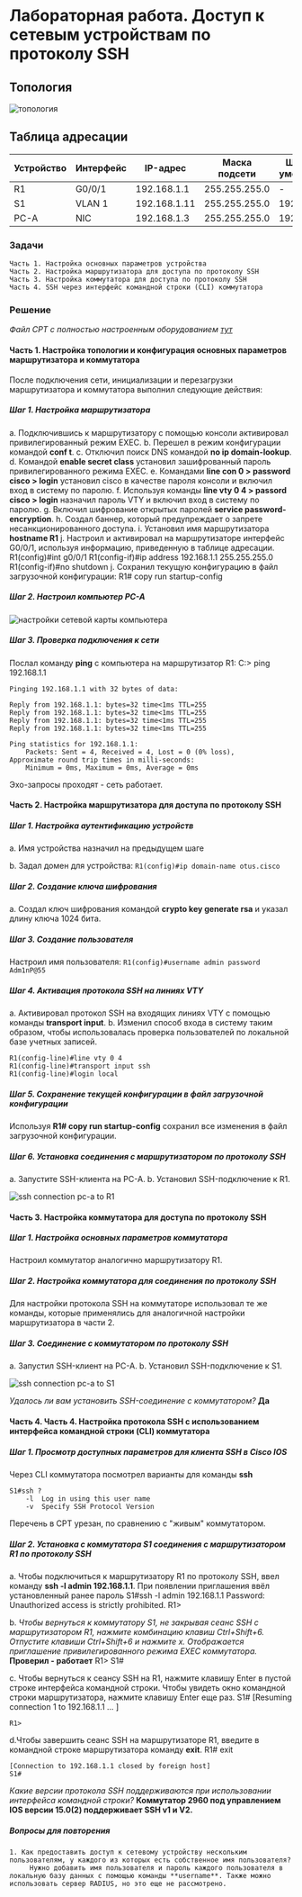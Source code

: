 # Лабораторная работа. Доступ к сетевым устройствам по протоколу SSH

## Топология

![топология](image.png)

## Таблица адресации

|Устройство | Интерфейс | IP-адрес         | Маска подсети  |   Шлюз по умолчанию   |
|-----------|-----------|------------------|----------------|-----------------------|
|R1         |G0/0/1     |192.168.1.1       | 255.255.255.0  |   -                   |
|S1         |VLAN 1     |192.168.1.11      | 255.255.255.0  |   192.168.1.1         |
|PC-A       |NIC        |192.168.1.3       | 255.255.255.0  |   192.168.1.1         |

### Задачи

    Часть 1. Настройка основных параметров устройства
    Часть 2. Настройка маршрутизатора для доступа по протоколу SSH
    Часть 3. Настройка коммутатора для доступа по протоколу SSH
    Часть 4. SSH через интерфейс командной строки (CLI) коммутатора

### Решение

*Файл CPT с полностью настроенным оборудованием [тут](lab_05.pkt)*

#### Часть 1. Настройка топологии и конфигурация основных параметров маршрутизатора и коммутатора

После подключения сети, инициализации и перезагрузки маршрутизатора и коммутатора выполнил следующие действия:

##### Шаг 1. Настройка маршрутизатора

a. Подключившись к маршрутизатору с помощью консоли активировал привилегированный режим EXEC.
b. Перешел в режим конфигурации командой **conf t**.
c. Отключил поиск DNS командой **no ip domain-lookup**.
d. Командой **enable secret class** установил зашифрованный пароль привилегированного режима EXEC.
e. Командами **line con 0 > password cisco > login** установил cisco в качестве пароля консоли и включил вход в систему по паролю.
f. Используя команды **line vty 0 4 > passord cisco > login** назначил пароль VTY и включил вход в систему по паролю.
g. Включил шифрование открытых паролей **service password-encryption**.
h. Создал баннер, который предупреждает о запрете несанкционированного доступа.
i. Установил имя маршрутизатора **hostname R1**
j. Настроил и активировал на маршрутизаторе интерфейс G0/0/1, используя информацию, приведенную в таблице адресации.
    R1(config)#int g0/0/1
    R1(config-if)#ip address 192.168.1.1 255.255.255.0
    R1(config-if)#no shutdown
j. Сохранил текущую конфигурацию в файл загрузочной конфигурации:
    R1# copy run startup-config

##### Шаг 2. Настроил компьютер PC-A

![настройки сетевой карты компьютера](image-1.png)

##### Шаг 3. Проверка подключения к сети

Послал команду **ping** с компьютера на маршрутизатор R1:
    C:\> ping 192.168.1.1

    Pinging 192.168.1.1 with 32 bytes of data:

    Reply from 192.168.1.1: bytes=32 time<1ms TTL=255
    Reply from 192.168.1.1: bytes=32 time<1ms TTL=255
    Reply from 192.168.1.1: bytes=32 time<1ms TTL=255
    Reply from 192.168.1.1: bytes=32 time<1ms TTL=255

    Ping statistics for 192.168.1.1:
        Packets: Sent = 4, Received = 4, Lost = 0 (0% loss),
    Approximate round trip times in milli-seconds:
        Minimum = 0ms, Maximum = 0ms, Average = 0ms

Эхо-запросы проходят - сеть работает.

#### Часть 2. Настройка маршрутизатора для доступа по протоколу SSH

##### Шаг 1. Настройка аутентификацию устройств

a. Имя устройства назначил на предыдущем шаге

b. Задал домен для устройства:
    `R1(config)#ip domain-name otus.cisco`

##### Шаг 2. Создание ключа шифрования

a. Создал ключ шифрования командой **crypto key generate rsa** и указал длину ключа 1024 бита.

##### Шаг 3. Создание пользователя

Настроил имя пользователя:
`R1(config)#username admin password Adm1nP@55`

##### Шаг 4. Активация протокола SSH на линиях VTY

a. Активировал протокол SSH на входящих линиях VTY с помощью команды **transport input**.
b. Изменил способ входа в систему таким образом, чтобы использовалась проверка пользователей по локальной базе учетных записей.

    R1(config-line)#line vty 0 4
    R1(config-line)#transport input ssh
    R1(config-line)#login local

##### Шаг 5. Сохранение текущей конфигурации в файл загрузочной конфигурации

Используя **R1# copy run startup-config** сохранил все изменения в файл загрузочной конфигурации.

##### Шаг 6. Установка соединения с маршрутизатором по протоколу SSH

a. Запустите SSH-клиента на PC-A.
b. Установил SSH-подключение к R1.

![ssh connection pc-a to R1](image-2.png)

#### Часть 3. Настройка коммутатора для доступа по протоколу SSH

##### Шаг 1. Настройка основных параметров коммутатора

Настроил коммутатор аналогично маршрутизатору R1.

##### Шаг 2. Настройка коммутатора для соединения по протоколу SSH

Для настройки протокола SSH на коммутаторе использовал те же команды, которые применялись для аналогичной настройки маршрутизатора в части 2.

##### Шаг 3. Соединение с коммутатором по протоколу SSH

a. Запустил SSH-клиент на PC-A.
b. Установил SSH-подключение к S1.

![ssh connection pc-a to S1](2024-02-15_12-06-42.png)

*Удалось ли вам установить SSH-соединение с коммутатором?* **Да**

#### Часть 4. Часть 4. Настройка протокола SSH с использованием интерфейса командной строки (CLI) коммутатора

##### Шаг 1. Просмотр доступных параметров для клиента SSH в Cisco IOS

Через CLI коммутатора посмотрел варианты для команды **ssh**

    S1#ssh ?
        -l  Log in using this user name
        -v  Specify SSH Protocol Version

Перечень в CPT урезан, по сравнению с "живым" коммутатором.

##### Шаг 2. Установка с коммутатора S1 соединения с маршрутизатором R1 по протоколу SSH

a. Чтобы подключиться к маршрутизатору R1 по протоколу SSH, ввел команду **ssh -l admin 192.168.1.1**. При появлении приглашения ввёл установленный ранее пароль
    S1#ssh -l admin 192.168.1.1
    Password:
    Unauthorized access is strictly prohibited.
    R1>

b. *Чтобы вернуться к коммутатору S1, не закрывая сеанс SSH с маршрутизатором R1, нажмите комбинацию клавиш Ctrl+Shift+6. Отпустите клавиши Ctrl+Shift+6 и нажмите x. Отображается приглашение привилегированного режима EXEC коммутатора.* **Проверил - работает**
    R1>
    S1#

c. Чтобы вернуться к сеансу SSH на R1, нажмите клавишу Enter в пустой строке интерфейса командной строки. Чтобы увидеть окно командной строки маршрутизатора, нажмите клавишу Enter еще раз.
    S1#
    [Resuming connection 1 to 192.168.1.1 ... ]

    R1>

d.Чтобы завершить сеанс SSH на маршрутизаторе R1, введите в командной строке маршрутизатора команду **exit**.
    R1# exit

    [Connection to 192.168.1.1 closed by foreign host]
    S1#

*Какие версии протокола SSH поддерживаются при использовании интерфейса командной строки?*
**Коммутатор 2960 под управлением IOS версии 15.0(2) поддерживает SSH v1 и V2.**

##### Вопросы для повторения

    1. Как предоставить доступ к сетевому устройству нескольким пользователям, у каждого из которых есть собственное имя пользователя?
         Нужно добавить имя пользователя и пароль каждого пользователя в локальную базу данных с помощью команды **username**. Также можно использовать сервер RADIUS, но это еще не рассмотрено.
